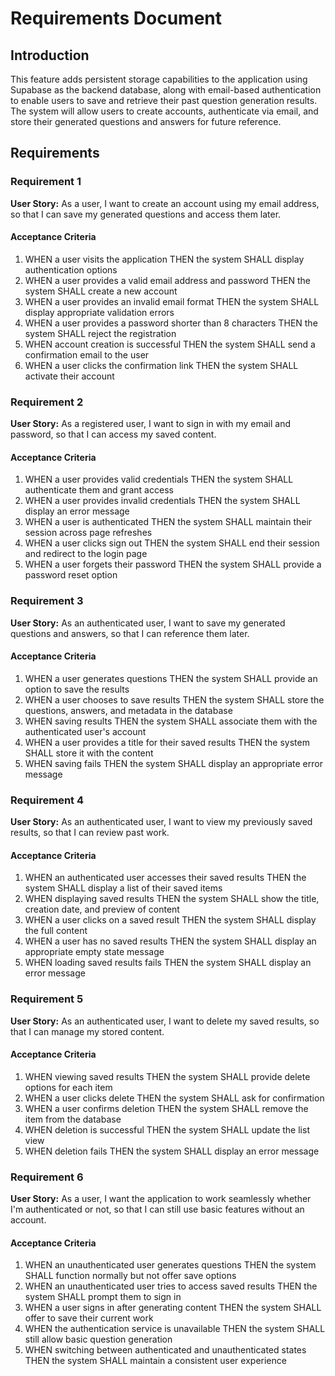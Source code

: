 # Requirements Document

## Introduction

This feature adds persistent storage capabilities to the application using Supabase as the backend database, along with email-based authentication to enable users to save and retrieve their past question generation results. The system will allow users to create accounts, authenticate via email, and store their generated questions and answers for future reference.

## Requirements

### Requirement 1

**User Story:** As a user, I want to create an account using my email address, so that I can save my generated questions and access them later.

#### Acceptance Criteria

1. WHEN a user visits the application THEN the system SHALL display authentication options
2. WHEN a user provides a valid email address and password THEN the system SHALL create a new account
3. WHEN a user provides an invalid email format THEN the system SHALL display appropriate validation errors
4. WHEN a user provides a password shorter than 8 characters THEN the system SHALL reject the registration
5. WHEN account creation is successful THEN the system SHALL send a confirmation email to the user
6. WHEN a user clicks the confirmation link THEN the system SHALL activate their account

### Requirement 2

**User Story:** As a registered user, I want to sign in with my email and password, so that I can access my saved content.

#### Acceptance Criteria

1. WHEN a user provides valid credentials THEN the system SHALL authenticate them and grant access
2. WHEN a user provides invalid credentials THEN the system SHALL display an error message
3. WHEN a user is authenticated THEN the system SHALL maintain their session across page refreshes
4. WHEN a user clicks sign out THEN the system SHALL end their session and redirect to the login page
5. WHEN a user forgets their password THEN the system SHALL provide a password reset option

### Requirement 3

**User Story:** As an authenticated user, I want to save my generated questions and answers, so that I can reference them later.

#### Acceptance Criteria

1. WHEN a user generates questions THEN the system SHALL provide an option to save the results
2. WHEN a user chooses to save results THEN the system SHALL store the questions, answers, and metadata in the database
3. WHEN saving results THEN the system SHALL associate them with the authenticated user's account
4. WHEN a user provides a title for their saved results THEN the system SHALL store it with the content
5. WHEN saving fails THEN the system SHALL display an appropriate error message

### Requirement 4

**User Story:** As an authenticated user, I want to view my previously saved results, so that I can review past work.

#### Acceptance Criteria

1. WHEN an authenticated user accesses their saved results THEN the system SHALL display a list of their saved items
2. WHEN displaying saved results THEN the system SHALL show the title, creation date, and preview of content
3. WHEN a user clicks on a saved result THEN the system SHALL display the full content
4. WHEN a user has no saved results THEN the system SHALL display an appropriate empty state message
5. WHEN loading saved results fails THEN the system SHALL display an error message

### Requirement 5

**User Story:** As an authenticated user, I want to delete my saved results, so that I can manage my stored content.

#### Acceptance Criteria

1. WHEN viewing saved results THEN the system SHALL provide delete options for each item
2. WHEN a user clicks delete THEN the system SHALL ask for confirmation
3. WHEN a user confirms deletion THEN the system SHALL remove the item from the database
4. WHEN deletion is successful THEN the system SHALL update the list view
5. WHEN deletion fails THEN the system SHALL display an error message

### Requirement 6

**User Story:** As a user, I want the application to work seamlessly whether I'm authenticated or not, so that I can still use basic features without an account.

#### Acceptance Criteria

1. WHEN an unauthenticated user generates questions THEN the system SHALL function normally but not offer save options
2. WHEN an unauthenticated user tries to access saved results THEN the system SHALL prompt them to sign in
3. WHEN a user signs in after generating content THEN the system SHALL offer to save their current work
4. WHEN the authentication service is unavailable THEN the system SHALL still allow basic question generation
5. WHEN switching between authenticated and unauthenticated states THEN the system SHALL maintain a consistent user experience